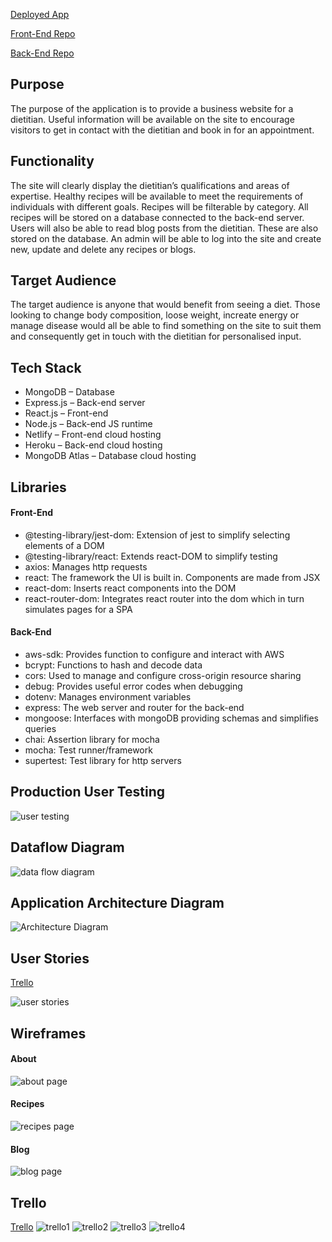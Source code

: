 [Deployed App](https://nourished-to-health.netlify.app/)

[Front-End Repo](https://github.com/davidkerr766/T3A2-client)

[Back-End Repo](https://github.com/davidkerr766/T3A2-server)

## Purpose
The purpose of the application is to provide a business website for a dietitian.  Useful information will be available on the site to encourage visitors to get in contact with the dietitian and book in for an appointment.  
## Functionality
The site will clearly display the dietitian’s qualifications and areas of expertise.  Healthy recipes will be available to meet the requirements of individuals with different goals.  Recipes will be filterable by category.  All recipes will be stored on a database connected to the back-end server.  Users will also be able to read blog posts from the dietitian.  These are also stored on the database.  An admin will be able to log into the site and create new, update and delete any recipes or blogs.
## Target Audience
The target audience is anyone that would benefit from seeing a diet.  Those looking to change body composition, loose weight, increate energy or manage disease would all be able to find something on the site to suit them and consequently get in touch with the dietitian for personalised input.
## Tech Stack
* MongoDB – Database
* Express.js – Back-end server
* React.js – Front-end
* Node.js – Back-end JS runtime
* Netlify – Front-end cloud hosting
* Heroku – Back-end cloud hosting
* MongoDB Atlas – Database cloud hosting
## Libraries 
#### Front-End
* @testing-library/jest-dom: Extension of jest to simplify selecting elements of a DOM
* @testing-library/react: Extends react-DOM to simplify testing
* axios: Manages http requests
* react: The framework the UI is built in. Components are made from JSX
* react-dom: Inserts react components into the DOM
* react-router-dom: Integrates react router into the dom which in turn simulates pages for a SPA
#### Back-End
* aws-sdk: Provides function to configure and interact with AWS
* bcrypt: Functions to hash and decode data
* cors: Used to manage and configure cross-origin resource sharing
* debug: Provides useful error codes when debugging
* dotenv: Manages environment variables
* express: The web server and router for the back-end
* mongoose: Interfaces with mongoDB providing schemas and simplifies queries
* chai: Assertion library for mocha
* mocha: Test runner/framework
* supertest: Test library for http servers

## Production User Testing
![user testing](docs/testing.jpg)
## Dataflow Diagram
![data flow diagram](docs/dfd.jpeg)
## Application Architecture Diagram
![Architecture Diagram](docs/architecture_diagram.jpeg)
## User Stories
[Trello](https://trello.com/b/csa9MK4B/nourished-to-health)

![user stories](docs/user_stories.jpg)

## Wireframes
#### About
![about page](docs/about.png)
#### Recipes
![recipes page](docs/recipes.png)
#### Blog
![blog page](docs/blog.png)
## Trello
[Trello](https://trello.com/b/csa9MK4B/nourished-to-health)
![trello1](docs/trello1.jpg)
![trello2](docs/trello2.jpg)
![trello3](docs/trello3.jpg)
![trello4](docs/trello4.jpg)